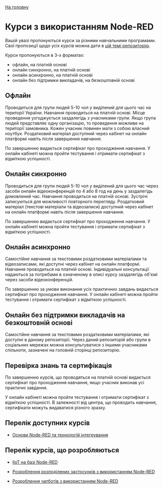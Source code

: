 [На головну](../README.md)

# Курси з використанням Node-RED

Вашій увазі пропонуються курси за різними навчальними програмами. Свої пропозиції щодо усіх курсів можна дати в [цій темі репозиторію](https://github.com/pupenasan/NodeREDGuidUKR/issues/5). 

Курси пропонуються в 3-х форматах:

- офлайн, на платній основі
- онлайн синхронно, на платній основі
- онлайн асинхронно, на платній основі
- онлайн без підтримки викладачів, на безкоштовній основі

## Офлайн

Проводиться для групи людей 5-10 чол у виділений для цього час на території України. Навчання проводиться на платній основі. Місце проведення узгоджується заздалегідь з учасниками групи. Якщо група людей представляє одну організацію, то проведення можливе на території замовника. Кожен учасник повинен мати з собою власний ноутбук. Роздатковий матеріал доступний через кабінет на онлайн платформі навіть після завершення навчання. 

По завершенню видається сертифікат про проходження навчання. У онлайн кабінеті можна пройти тестування і отримати сертифікат з відміткою успішності.

## Онлайн синхронно

Проводиться для групи людей 5-10 чол у виділений для цього час через засоби онлайн відеоконференцій по 4 або 8 год на день у заздалегідь домовлений час. Навчання проводиться на платній основі. Зустрічі записуються для можливості повторного перегляду. Роздатковий матеріал (текстові матеріали та відеозаписи) доступний через кабінет на онлайн платформі навіть після завершення навчання. 

По завершенню видається сертифікат про проходження навчання. У онлайн кабінеті можна пройти тестування і отримати сертифікат з відміткою успішності.   

## Онлайн асинхронно 

Самостійне навчання за текстовими роздатковими матеріалами та відеозаписами, які доступні через кабінет на онлайн платформі. Навчання проводиться на платній основі. Індивідуальні консультації надаються за потребами в означеному в описі курсу заздалегідь об'ємі через засоби відеоконференцій.    

По завершенню за умови виконання усіх практичних завдань видається сертифікат про проходження навчання. У онлайн кабінеті можна пройти тестування і отримати сертифікат з відміткою успішності.

## Онлайн без підтримки викладачів на безкоштовній основі

Самостійне навчання за текстовими роздатковими матеріалами, які доступні в даному репозиторії. Через даний репозиторій або групи в соціальних мережах можна консультуватися з іншими учасниками спільноти, зазначені на головній сторінці репозиторію.    

## Перевірка знань та сертифікація

По завершенню курсів, що проводяться на платній основі видається сертифікат про проходження навчання, якщо учасник виконав усі практичні завдання. 

У онлайн кабінеті можна пройти тестування і отримати сертифікат з відміткою успішності. В залежності від центра, що проводить навчання, сертифікати можуть видаватися різного зразку.  

## Перелік доступних курсів

- [Основи Node-RED та технологій інтегрування](nodered.md)

## Перелік курсів, що розробляються

- [IIoT на базі Node-RED](IIoT.md)
- [Розроблення розподілених застосунків з використанням Node-RED](distributed.md)

- [Розроблення чатботів з використанням Node-RED](chatbots.md)

